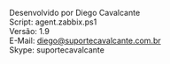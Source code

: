 Desenvolvido por Diego Cavalcante\
Script: agent.zabbix.ps1\
Versão: 1.9\
E-Mail: diego@suportecavalcante.com.br\
Skype: suportecavalcante

